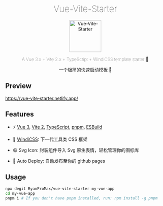 <h1 align='center' style="font-weight: 100">
  Vue-Vite-Starter
</h1>

<p align='center'>
  <img src="https://raw.githubusercontent.com/RyanProMax/vue-vite-starter/main/public/favicon.ico" width="100" alt="Vue-Vite-Starter" />
</p>

<p align='center' style="font-weight: 100">
  A Vue 3.x + Vite 2.x + TypeScript + WindiCSS template starter 🚀
</p>

<p align='center' style="font-weight: 100">
  一个极简的快速启动模板 💪
</p>


## Preview

https://vue-vite-starter.netlify.app/


## Features

- ⚡️ [Vue 3](https://github.com/vuejs/vue-next), [Vite 2](https://github.com/vitejs/vite), [TypeScript](https://www.typescriptlang.org/), [pnpm](https://pnpm.js.org/), [ESBuild](https://github.com/evanw/esbuild)

- 🎨 [WindiCSS](https://windicss.org/): 下一代工具类 CSS 框架

- 😃 Svg Icon: 封装组件导入 Svg 原生表情，轻松管理你的图标库

- 🤖 Auto Deploy: 自动发布至你的 github pages


## Usage

```bash
npx degit RyanProMax/vue-vite-starter my-vue-app
cd my-vue-app
pnpm i # If you don't have pnpm installed, run: npm install -g pnpm
```
